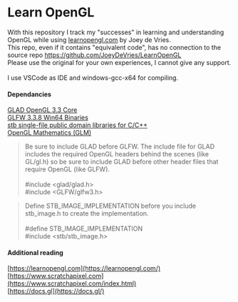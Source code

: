 # Learn OpenGL
With this repository I track my "successes" in learning and understanding OpenGL while using [learnopengl.com](https://learnopengl.com/) by Joey de Vries.<br>
This repo, even if it contains "equivalent code", has no connection to the source repo https://github.com/JoeyDeVries/LearnOpenGL <br>
Please use the original for your own experiences, I cannot give any support.<br><br>
I use VSCode as IDE and windows-gcc-x64 for compiling.


#### Dependancies
[GLAD OpenGL 3.3 Core](https://glad.dav1d.de/#language=c&specification=gl&api=gl%3D3.3&api=gles1%3Dnone&api=gles2%3Dnone&api=glsc2%3Dnone&profile=compatibility&loader=on)<br>
[GLFW 3.3.8 Win64 Binaries](https://github.com/glfw/glfw/releases/download/3.3.8/glfw-3.3.8.bin.WIN64.zip)<br>
[stb single-file public domain libraries for C/C++](https://github.com/nothings/stb)<br>
[OpenGL Mathematics (GLM)](https://github.com/g-truc/glm)<br>

>Be sure to include GLAD before GLFW. The include file for GLAD includes the required OpenGL headers behind the scenes (like GL/gl.h) so be sure to include GLAD before other header files that require OpenGL (like GLFW).<br><br>
#include <glad/glad.h><br>
#include <GLFW/glfw3.h>

>Define STB_IMAGE_IMPLEMENTATION before you include stb_image.h to create the implementation.<br><br>
 #define STB_IMAGE_IMPLEMENTATION<br>
 #include <stb/stb_image.h><br>

#### Additional reading
[https://learnopengl.com](https://learnopengl.com/)<br>
[https://www.scratchapixel.com](https://www.scratchapixel.com/index.html)<br>
[https://docs.gl](https://docs.gl/)

